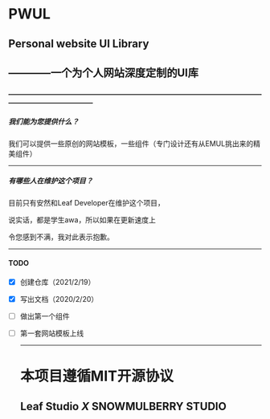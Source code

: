 # PWUL

## Personal website UI Library

##                                        ————一个为个人网站深度定制的UI库

#### ————————————————————————————————————————————————

##### 我们能为您提供什么？

我们可以提供一些原创的网站模板，一些组件（专门设计还有从EMUL挑出来的精美组件）

------



##### 有哪些人在维护这个项目？

目前只有安然和Leaf Developer在维护这个项目，

说实话，都是学生awa，所以如果在更新速度上

令您感到不满，我对此表示抱歉。

------



#### TODO

- [x] 创建仓库（2021/2/19）

- [x] 写出文档（2020/2/20）

- [ ] 做出第一个组件

- [ ] 第一套网站模板上线

  ------

  #                                                           本项目遵循MIT开源协议

  ##                                                                                        Leaf Studio ***X***  SNOWMULBERRY STUDIO